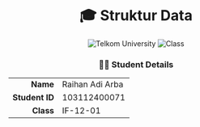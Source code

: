 <div align="center">
  <h1>🎓 Struktur Data</h1>
  
  ![Telkom University](https://img.shields.io/badge/Telkom-University-red)
  ![Class](https://img.shields.io/badge/Class-IF--12--07-green)
</div>



<div align="center">
  
### 👨‍🎓 Student Details

</div>

<table align="center">
  <tr>
    <td align="right"><b>Name</b></td>
    <td align="left">Raihan Adi Arba</td>
  </tr>
  <tr>
    <td align="right"><b>Student ID</b></td>
    <td align="left">103112400071</td>
  </tr>
  <tr>
    <td align="right"><b>Class</b></td>
    <td align="left">IF-12-01</td>
  </tr>
</table>

